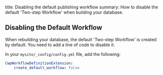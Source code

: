 title: Disabling the default publishing workflow
summary: How to disable the default 'Two-step Workflow' when building your database.

## Disabling the Default Workflow

When rebuilding your database, the default 'Two-step Workflow' is created by default. You need to add a line of code to disable it.

In your `mysite/_config/config.yml` file, add the following:

```yml
CwpWorkflowDefinitionExtension:
    create_default_workflow: false
```
